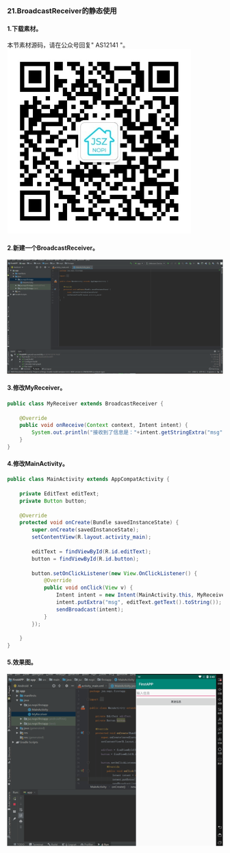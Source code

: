 ### 21.BroadcastReceiver的静态使用
#### 1.下载素材。
本节素材源码，请在公众号回复" AS12141 "。
![title](https://raw.githubusercontent.com/JSZNopi/JSZImage/master/gitnote/2019/10/30/WXCODE-1572446034519.jpeg)

#### 2.新建一个BroadcastReceiver。
![title](https://raw.githubusercontent.com/JSZNopi/JSZImage/master/gitnote/2019/12/14/1-1576304755429.gif)

#### 3.修改MyReceiver。
```java
public class MyReceiver extends BroadcastReceiver {

    @Override
    public void onReceive(Context context, Intent intent) {
        System.out.println("接收到了信息是："+intent.getStringExtra("msg"));
    }
}
```

#### 4.修改MainActivity。
```java
public class MainActivity extends AppCompatActivity {

    private EditText editText;
    private Button button;

    @Override
    protected void onCreate(Bundle savedInstanceState) {
        super.onCreate(savedInstanceState);
        setContentView(R.layout.activity_main);

        editText = findViewById(R.id.editText);
        button = findViewById(R.id.button);

        button.setOnClickListener(new View.OnClickListener() {
            @Override
            public void onClick(View v) {
                Intent intent = new Intent(MainActivity.this, MyReceiver.class);
                intent.putExtra("msg", editText.getText().toString());
                sendBroadcast(intent);
            }
        });

    }
}
```
#### 5.效果图。
![title](https://raw.githubusercontent.com/JSZNopi/JSZImage/master/gitnote/2019/12/14/2-1576305988028.gif)